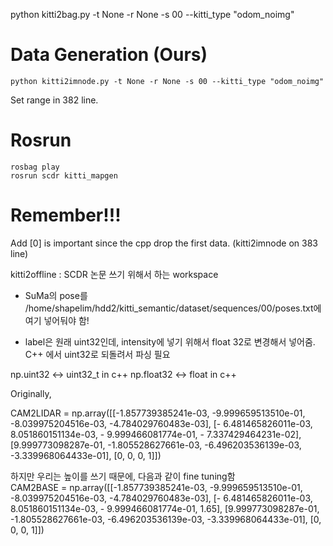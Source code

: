 python kitti2bag.py -t None -r None -s 00 --kitti_type "odom_noimg"

# Data Generation (Ours)

```
python kitti2imnode.py -t None -r None -s 00 --kitti_type "odom_noimg"
```

Set range in 382 line.

# Rosrun

```
rosbag play 
rosrun scdr kitti_mapgen
```
# Remember!!!

Add [0] is important since the cpp drop the first data. (kitti2imnode on 383 line)
    
kitti2offline : SCDR 논문 쓰기 위해서 하는 workspace

* SuMa의 pose를 /home/shapelim/hdd2/kitti_semantic/dataset/sequences/00/poses.txt에 여기 넣어둬야 함!

* label은 원래 uint32인데, intensity에 넣기 위해서 float 32로 변경해서 넣어줌. C++ 에서 uint32로 되돌려서 파싱 필요

np.uint32 <-> uint32_t in c++
np.float32 <-> float in c++

Originally, 

CAM2LIDAR = np.array([[-1.857739385241e-03, -9.999659513510e-01, -8.039975204516e-03, -4.784029760483e-03],
                      [- 6.481465826011e-03, 8.051860151134e-03, - 9.999466081774e-01, - 7.337429464231e-02],
                      [9.999773098287e-01, -1.805528627661e-03, -6.496203536139e-03, -3.339968064433e-01],
                     [0, 0, 0, 1]])
                     
하지만 우리는 높이를 쓰기 때문에, 다음과 같이 fine tuning함                     
CAM2BASE = np.array([[-1.857739385241e-03, -9.999659513510e-01, -8.039975204516e-03, -4.784029760483e-03],
                      [- 6.481465826011e-03, 8.051860151134e-03, - 9.999466081774e-01, 1.65],
                      [9.999773098287e-01, -1.805528627661e-03, -6.496203536139e-03, -3.339968064433e-01],
                      [0, 0, 0, 1]])